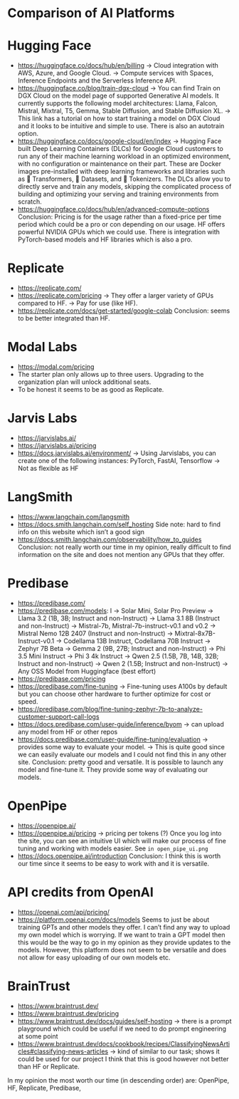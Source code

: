 # Comparison of AI Platforms

# Hugging Face 
- https://huggingface.co/docs/hub/en/billing
-> Cloud integration with AWS, Azure, and Google Cloud.
-> Compute services with Spaces, Inference Endpoints and the Serverless Inference API.
- https://huggingface.co/blog/train-dgx-cloud 
-> You can find Train on DGX Cloud on the model page of supported Generative AI models. It currently supports the following model architectures: Llama, Falcon, Mistral, Mixtral, T5, Gemma, Stable Diffusion, and Stable Diffusion XL. 
-> This link has a tutorial on how to start training a model on DGX Cloud and it looks to be intuitive and simple to use. There is also an autotrain option. 
- https://huggingface.co/docs/google-cloud/en/index
-> Hugging Face built Deep Learning Containers (DLCs) for Google Cloud customers to run any of their machine learning workload in an optimized environment, with no configuration or maintenance on their part. These are Docker images pre-installed with deep learning frameworks and libraries such as 🤗 Transformers, 🤗 Datasets, and 🤗 Tokenizers. The DLCs allow you to directly serve and train any models, skipping the complicated process of building and optimizing your serving and training environments from scratch.
- https://huggingface.co/docs/hub/en/advanced-compute-options
Conclusion: Pricing is for the usage rather than a fixed-price per time period which could be a pro or con depending on our usage. HF offers powerful NVIDIA GPUs which we could use. There is integration with PyTorch-based models and HF libraries which is also a pro. 

# Replicate 
- https://replicate.com/ 
- https://replicate.com/pricing 
-> They offer a larger variety of GPUs compared to HF. 
-> Pay for use (like HF). 
- https://replicate.com/docs/get-started/google-colab 
Conclusion: seems to be better integrated than HF. 

# Modal Labs
- https://modal.com/pricing
- The starter plan only allows up to three users. Upgrading to the organization plan will unlock additional seats.
- To be honest it seems to be as good as Replicate. 

# Jarvis Labs
- https://jarvislabs.ai/
- https://jarvislabs.ai/pricing 
- https://docs.jarvislabs.ai/environment/ 
-> Using Jarvislabs, you can create one of the following instances: PyTorch, FastAI, Tensorflow
-> Not as flexible as HF

# LangSmith
- https://www.langchain.com/langsmith 
- https://docs.smith.langchain.com/self_hosting 
Side note: hard to find info on this website which isn’t a good sign 
- https://docs.smith.langchain.com/observability/how_to_guides 
Conclusion: not really worth our time in my opinion, really difficult to find information on the site and does not mention any GPUs that they offer. 

# Predibase
- https://predibase.com/ 
- https://predibase.com/models: l
-> Solar Mini, Solar Pro Preview
-> Llama 3.2 (1B, 3B; Instruct and non-Instruct)
-> Llama 3.1 8B (Instruct and non-Instruct)
-> Mistral-7b, Mistral-7b-instruct-v0.1 and v0.2
-> Mistral Nemo 12B 2407 (Instruct and non-Instruct)
-> Mixtral-8x7B-Instruct-v0.1
-> Codellama 13B Instruct, Codellama 70B Instruct
-> Zephyr 7B Beta
-> Gemma 2 (9B, 27B; Instruct and non-Instruct)
-> Phi 3.5 Mini Instruct
-> Phi 3 4k Instruct
-> Qwen 2.5 (1.5B, 7B, 14B, 32B; Instruct and non-Instruct)
-> Qwen 2 (1.5B; Instruct and non-Instruct)
-> Any OSS Model from Huggingface (best effort)
- https://predibase.com/pricing 
- https://predibase.com/fine-tuning 
-> Fine-tuning uses A100s by default but you can choose other hardware to further optimize for cost or speed.
- https://predibase.com/blog/fine-tuning-zephyr-7b-to-analyze-customer-support-call-logs 
- https://docs.predibase.com/user-guide/inference/byom -> can upload any model from HF or other repos 
- https://docs.predibase.com/user-guide/fine-tuning/evaluation -> provides some way to evaluate your model. 
-> This is quite good since we can easily evaluate our models and I could not find this in any other site. 
Conclusion: pretty good and versatile. It is possible to launch any model and fine-tune it. They provide some way of evaluating our models.

# OpenPipe
- https://openpipe.ai/ 
- https://openpipe.ai/pricing -> pricing per tokens (?)
Once you log into the site, you can see an intuitive UI which will make our process of fine tuning and working with models easier. 
See `in open_pipe_ui.png`
- https://docs.openpipe.ai/introduction 
Conclusion: I think this is worth our time since it seems to be easy to work with and it is versatile. 

# API credits from OpenAI
- https://openai.com/api/pricing/ 
- https://platform.openai.com/docs/models 
Seems to just be about training GPTs and other models they offer. I can’t find any way to upload my own model which is worrying. If we want to train a GPT model then this would be the way to go in my opinion as they provide updates to the models. However, this platform does not seem to be versatile and does not allow for easy uploading of our own models etc. 

# BrainTrust
- https://www.braintrust.dev/ 
- https://www.braintrust.dev/pricing 
- https://www.braintrust.dev/docs/guides/self-hosting 
-> there is a prompt playground which could be useful if we need to do prompt engineering at some point 
- https://www.braintrust.dev/docs/cookbook/recipes/ClassifyingNewsArticles#classifying-news-articles -> kind of similar to our task; shows it could be used for our project
I think that this is good however not better than HF or Replicate. 

In my opinion the most worth our time (in descending order) are: OpenPipe, HF, Replicate, Predibase, 
